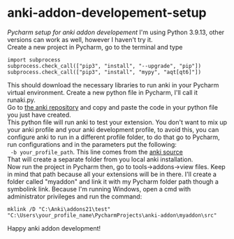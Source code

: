 # anki-addon-developement-setup
*Pycharm setup for anki addon developement*
I'm using Python 3.9.13, other versions can work as well, however I haven't try it.   
Create a new project in Pycharm, go to the terminal and type 
```
import subprocess
subprocess.check_call(["pip3", "install", "--upgrade", "pip"])
subprocess.check_call(["pip3", "install", "mypy", "aqt[qt6]"])
```
This should download the necessary libraries to run anki in your Pycharm virtual environment.
Create a new python file in Pycharm, I'll call it runaki.py.   
Go to [the anki repository](https://github.com/ankitects/anki/blob/main/qt/runanki.py) and copy and paste the code in your python file you just have created.  
This python file will run anki to test your extension.
You don't want to mix up your anki profile and your anki development profile, to avoid this, you can configure anki to run in a different profile folder, to do that go to Pycharm,   
run configurations and in the parameters put the following:   
``` -b your_profile_path```.   This line comes from the [anki source](https://github.com/ankitects/anki/blob/f616bea580f6174c6b95f00e9374d48ce5ab520b/qt/aqt/__init__.py#L385)   
That will create a separate folder from you local anki installation.   
Now run the project in Pycharm then, go to tools->addons->view files. Keep in mind that path because all your extensions will be in there.
I'll create a folder called "myaddon" and link it with my Pycharm folder path though a symbolink link.
Because I'm running Windows, open a cmd with administrator privileges and run the command:   
```
mklink /D "C:\Anki\addons21\test" "C:\Users\your_profile_name\PycharmProjects\anki-addon\myaddon\src"
```
Happy anki addon development!


